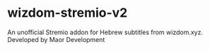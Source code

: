 # wizdom-stremio-v2
An unofficial Stremio addon for Hebrew subtitles from wizdom.xyz. Developed by Maor Development
